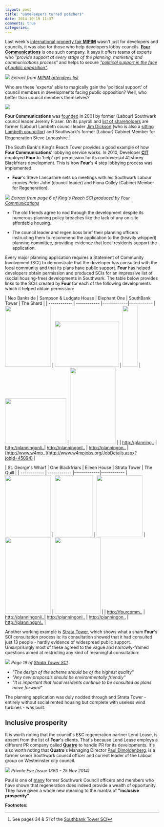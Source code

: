 ```yaml
---
layout: post
title: "Gamekeepers turned poachers"
date: 2014-10-19 11:37
comments: true
categories: 
---
```

Last week's [international property fair __MIPIM__](http://www.theguardian.com/commentisfree/2014/oct/14/yacht-cannes-selling-homes-local-government-officials-mipim) wasn't just for developers and councils, it was also for those who help developers lobby councils. [__Four Communications__](http://www.fourcommunications.com/) is one such company. It says it offers teams of experts who _"provide support at every stage of the planning, marketing and communications process"_ and helps to secure [_"political support in the face of public opposition"_](https://www.fourcommunications.com/work-gallery/helping-secure-new-community-stadium).  
 
![](http://crappistmartin.github.io/images/FourMipimStand.png)
*Extract from [MIPIM attendees 
list](http://my.mipim.com/online-database/mipim/companies/#search=d%3D101990%7C0F%26startRecord%3D205%26rpp%3D12)*

Who are these 'experts' able to magically gain the 'political support' of council members in developments facing public opposition?  Well, who better than council members themselves?


![](http://www.fourcommunications.com/sites/default/files/styles/four_square/public/people/jeremy.png)

__Four Communications__ was 
[founded](http://www.southwarknews.co.uk/00,news,10971,440,00.htm) in 2001 by 
former (Labour) Southwark council leader Jeremy Fraser. On its payroll and 
[list of 
shareholders](http://crappistmartin.github.io/images/OneStopReport.pdf) are 
former (Labour) Lambeth council leader [Jim 
Dickson](http://www.fourcommunications.com/who-we-are/our-people/jim-dickson) 
(who is also a [sitting Lambeth 
councillor](http://moderngov.lambeth.gov.uk/mgUserInfo.aspx?UID=165)) and 
Southwark's former (Labour) Cabinet Member for Regeneration Steve 
Lancashire.[^1]

The South Bank's King's Reach Tower provides a good example of how __Four Communications__' lobbying service works. In 2010, Developer [__CIT__](http://www.cit.co.uk/) employed __Four__ to 'help' get permission for its controversial 41 storey Blackfriars development. This is how __Four__'s 4 step lobbying process was implemented:

 * __Four__'s Steve Lancashire sets up meetings with his Southwark Labour 
   cronies Peter John (council leader) and Fiona Colley (Cabinet Member for 
Regeneration).  

![](http://betterelephant.github.io/images/FourCommunicationsMeetingsCouncilMembers.png)
*Extract from page 6 of [King's Reach SCI produced by Four Communications 
](http://planningonline.southwark.gov.uk/DocsOnline/Documents/152101_1.pdf)*

 * The old friends agree to nod through the development despite its numerous 
   planning policy breaches like the lack of any on-site affordable housing. 

 * The council leader and regen boss brief their planning officers instructing 
   them to recommend the application to the (heavily whipped) planning 
committee, providing evidence that local residents support the application.    

Every major planning application requires a Statement of Community Involvement 
(SCI) to demonstrate that the developer has consulted with the local community 
and that its plans have public support. __Four__ has helped developers obtain 
permission and produced SCIs for an impressive list of (social housing-free) 
developments in Southwark. The table below provides links to the SCIs created 
by __Four__ for each of the following developments which it helped obtain 
permission:


| Neo Bankside | Sampson & Ludgate House | Elephant One | SouthBank Tower | The Shard | 
| ------------ | ------------ |-------------|------------
| <img src="http://www.e-architect.co.uk/images/jpgs/london/neo_bankside_n220912_n.jpg" width="150" height="200"> | <img src="http://media-cache-ak0.pinimg.com/736x/86/08/76/8608763378373d02e5c8fa0b5dc33237.jpg" width="210" height="150"> | <img src="http://www.london-se1.co.uk/news/imageuploads/1384516164_31.110.107.156.jpg" width="50" height="200"> | <img src="http://www.skyscrapernews.com/images/pics/1431KingsReachTowerRebuild_pic2.jpg" width="200" height="150"> | <img src="http://www.travelsignposts.com/London/files/2012/07/Shard_588.jpg" width="150" height="250"> |
| [http://planning..](http://planningonline.southwark.gov.uk/DocsOnline/Documents/6012_1.pdf) | [http://planningonli..](http://planningonline.southwark.gov.uk/DocsOnline/Documents/272799_1.pdf)| [http://planningonl..](http://planningonline.southwark.gov.uk/DocsOnline/Documents/30873_1.pdf) | [http://planningon..](http://planningonline.southwark.gov.uk/DocsOnline/Documents/300319_1.pdf) | [http://www.w4mp..](http://www.w4mpjobs.org/JobDetails.aspx?jobid=45094) |



| St. George's Wharf | One Blackfriars | Eileen House | Strata Tower | The Quill | 
| ------------ | ------------ |-------------|------------
| <img src="http://www.skyscrapernews.com/images/pics/119TheTowerOneStGeorgeWharf_pic2.jpg" width="150" height="200"> | <img src="http://www.london-se1.co.uk/news/imageuploads/1349877683_80.177.117.97.jpg" width="125" height="200"> | <img src="http://www.london-se1.co.uk/news/imageuploads/1387461650_80.79.211.163.jpg" width="150" height="200"> | <img src="http://www.e-architect.co.uk/images/jpgs/london/strata_se1_bfls060410_wp.jpg" width="150" height="250"> | <img src="http://www.london-se1.co.uk/news/imageuploads/1291215503_80.177.117.97.jpg" width="150" height="250"> |
| [http://fourcomm..](https://www.fourcommunications.com/work-gallery/media-and-marketing-st-george) | [http://planningonli..](http://planningonline.southwark.gov.uk/DocsOnline/Documents/230650_1.pdf)| [http://planningonl..](http://planningonline.southwark.gov.uk/DocsOnline/Documents/42382_1.pdf) | [http://planningon..](http://planningonline.southwark.gov.uk/DocsOnline/Documents/15810_1.pdf) | [http://planningonl..](http://planningonline.southwark.gov.uk/DocsOnline/Documents/75686_1.pdf) |

Another working example is [Strata Tower](/strata-tower/), which shows what a sham __Four__'s SCI consultation process is: its consultation showed that it had consulted just 13 people - hardly evidence of widespread public support. Unsurprisingly most of these agreed to the vague and narrowly-framed questions aimed at restricting any kind of meaningful consultation:

![](http://crappistmartin.github.io/images/StrataSCI.png)
*Page 19 of [Strata Tower SCI](http://planningonline.southwark.gov.uk/DocsOnline/Documents/15810_1.pdf)*

* _"The design of the scheme should be of the highest quality"_
* _"Any new proposals should be environmentally friendly"_
* _"It is important that local residents continue to be consulted as plans move forward"_

The planning application was duly nodded through and Strata Tower - entirely without social rented housing but complete with useless wind turbines - was built.  

## Inclusive prosperity
It is worth noting that the council's E&C regeneration partner Lend Lease, is absent from the list of __Four__'s clients. That's because Lend Lease employs a different PR company called [__Quatro__](http://www.quatro-pr.co.uk/) to handle PR for its developments. It's also worth noting that __Quatro__'s Managing Director [Paul Dimoldenberg](https://www.linkedin.com/pub/paul-dimoldenberg/a/5b5/b44), is a former senior Southwark council officer and current leader of the Labour group on Westminster city council. 

 ![](http://betterelephant.github.io/images/dimoldenberg.jpg)
*Private Eye (issue 1380 - 25 Nov 2014)*

Paul is one of [many](/revolving-doors/) former Southwark Council officers and members who have shown that regeneration does indeed provide a wealth of opportunity. They have given a whole new meaning to the mantra of __"inclusive prosperity"__.   

__Footnotes:__

[^1]: See pages 34 & 51 of the [Southbank Tower SCI](http://planningonline.southwark.gov.uk/DocsOnline/Documents/152101_1.pdf)
